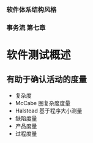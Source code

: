 

### 软件体系结构风格
### 事务流 第七章

# 软件测试概述
## 有助于确认活动的度量
- 复杂度
- McCabe 圈复杂度度量
- Halstead 基于程序大小测量
- 缺陷度量
- 产品度量
- 过程度量






